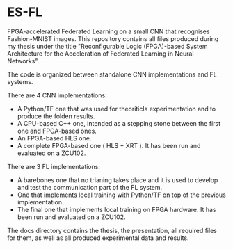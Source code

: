 # ES-FL
 FPGA-accelerated Federated Learning on a small CNN that recognises Fashion-MNIST images. This repository contains all files produced during my thesis under the title "Reconfigurable Logic (FPGA)-based System Architecture for the Acceleration of Federated Learning in Neural Networks".
 
 The code is organized between standalone CNN implementations and FL systems.

 There are 4 CNN implementations:
 * A Python/TF one that was used for theoriticla experimentation and to produce the folden results.
 * A CPU-based C++ one, intended as a stepping stone between the first one and FPGA-based ones.
 * An FPGA-based HLS one.
 * A complete FPGA-based one ( HLS + XRT ). It has been run and evaluated on a ZCU102.

 There are 3 FL implementations:
 * A barebones one that no trianing takes place and it is used to develop and test the communication part of the FL system.
 * One that implements local training with Python/TF on top of the previous implementation.
 * The final one that implements local training on FPGA hardware. It has been run and evaluated on a ZCU102.

 The docs directory contains the thesis, the presentation, all required files for them, as well as all produced experimental data and results.

